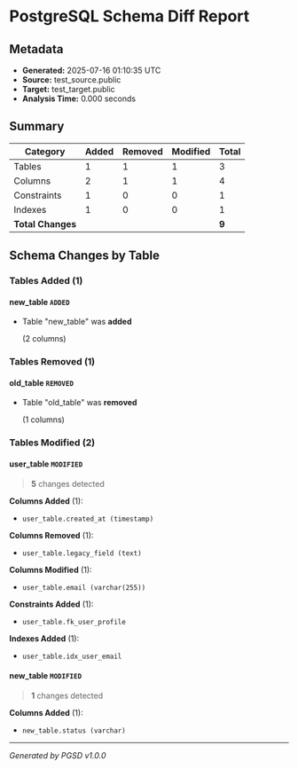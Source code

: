 # PostgreSQL Schema Diff Report

## Metadata

- **Generated:** 2025-07-16 01:10:35 UTC
- **Source:** test_source.public
- **Target:** test_target.public
- **Analysis Time:** 0.000 seconds

## Summary

| Category | Added | Removed | Modified | Total |
|----------|--------|---------|----------|-------|
| Tables | 1 | 1 | 1 | 3 |
| Columns | 2 | 1 | 1 | 4 |
| Constraints | 1 | 0 | 0 | 1 |
| Indexes | 1 | 0 | 0 | 1 |
| **Total Changes** | | | | **9** |


    
## Schema Changes by Table
        
            
            

### Tables Added (1)
                

#### new_table `ADDED`
                    
                    

- Table "new_table" was **added**
                        
  (2 columns)
                        
                    
                
            
        
            
            

### Tables Removed (1)
                

#### old_table `REMOVED`
                    
                    

- Table "old_table" was **removed**
                        
  (1 columns)
                        
                    
                
            
        
            
            

### Tables Modified (2)
                

#### user_table `MODIFIED`
                    
> **5** changes detected
                    
                    
                        
                            

**Columns Added** (1):
                                
- `user_table.created_at (timestamp)`
                                
                            
                        
                            

**Columns Removed** (1):
                                
- `user_table.legacy_field (text)`
                                
                            
                        
                            

**Columns Modified** (1):
                                
- `user_table.email (varchar(255))`
                                
                            
                        
                            

**Constraints Added** (1):
                                
- `user_table.fk_user_profile`
                                
                            
                        
                            
                        
                            
                        
                            

**Indexes Added** (1):
                                
- `user_table.idx_user_email`
                                
                            
                        
                            
                        
                            
                        
                            
                        
                            
                        
                            
                        
                    
                

#### new_table `MODIFIED`
                    
> **1** changes detected
                    
                    
                        
                            

**Columns Added** (1):
                                
- `new_table.status (varchar)`
                                
                            
                        
                            
                        
                            
                        
                            
                        
                            
                        
                            
                        
                            
                        
                            
                        
                            
                        
                            
                        
                            
                        
                            
                        
                    
                
            
        

        
    


---
*Generated by PGSD v1.0.0*